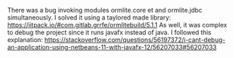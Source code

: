 There was a bug invoking modules ormlite.core et and ormlite.jdbc simultaneously.
I solved it using a taylored made library:
https://jitpack.io/#com.gitlab.grrfe/ormlitebuild/5.1.1
As well, it was complex to debug the project since it runs javafx instead of java.
I followed this explanation:
https://stackoverflow.com/questions/56197372/i-cant-debug-an-application-using-netbeans-11-with-javafx-12/56207033#56207033


